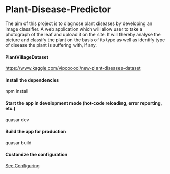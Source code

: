 # Plant-Disease-Predictor
The aim of this project is to diagnose plant diseases by developing an image classifier. A web application  which will allow user to take a photograph of the leaf and upload it on the site. It will thereby analyse the picture and classify the plant on the basis of its type as well as identify type of disease the plant is suffering with, if any.

#### PlantVillageDataset
https://www.kaggle.com/vipoooool/new-plant-diseases-dataset

#### Install the dependencies

npm install

#### Start the app in development mode (hot-code reloading, error reporting, etc.)

quasar dev

#### Build the app for production

quasar build

#### Customize the configuration

[See Configuring](quasar.conf.js.)
